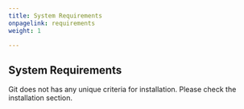 ```yaml
---
title: System Requirements
onpagelink: requirements
weight: 1

---
```


System Requirements
-------------------

Git does not has any unique criteria for installation. Please check the installation section.